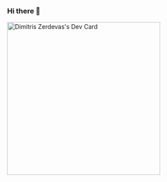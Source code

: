 ### Hi there 👋
<a href="https://app.daily.dev/dimitriszerdevas"><img src="https://api.daily.dev/devcards/v2/vN1HdXC71K1EeMEqcwTU3.png?type=default&r=iyt" width="356" alt="Dimitris Zerdevas's Dev Card"/></a>

<!--
**dimzerdevas/dimzerdevas** is a ✨ _special_ ✨ repository because its `README.md` (this file) appears on your GitHub profile.

Here are some ideas to get you started:

- 🔭 I’m currently working on ...
- 🌱 I’m currently learning ...
- 👯 I’m looking to collaborate on ...
- 🤔 I’m looking for help with ...
- 💬 Ask me about ...
- 📫 How to reach me: ...
- 😄 Pronouns: ...
- ⚡ Fun fact: ...
-->
